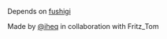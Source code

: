 
Depends on [fushigi](https://github.com/CoffeeFlux/Fushigi-Tools)

Made by [@iheq](https://github.com/iheq) in collaboration with Fritz_Tom
